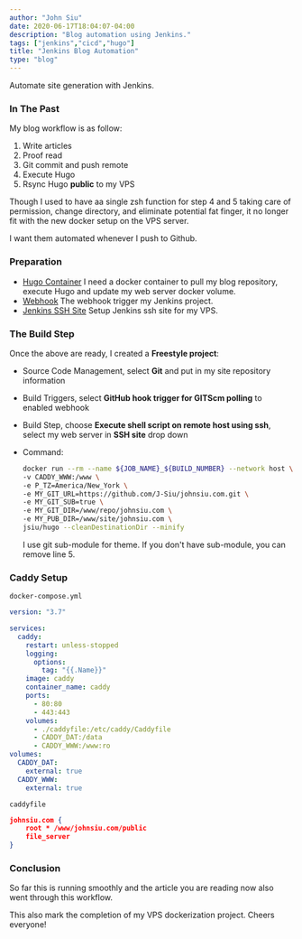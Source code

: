 ```yaml
---
author: "John Siu"
date: 2020-06-17T18:04:07-04:00
description: "Blog automation using Jenkins."
tags: ["jenkins","cicd","hugo"]
title: "Jenkins Blog Automation"
type: "blog"
---
```

Automate site generation with Jenkins.
<!--more-->

### In The Past

My blog workflow is as follow:

1. Write articles
2. Proof read
3. Git commit and push remote
4. Execute Hugo
5. Rsync Hugo **public** to my VPS

Though I used to have aa single zsh function for step 4 and 5 taking care of permission, change directory, and eliminate potential fat finger, it no longer fit with the new docker setup on the VPS server.

I want them automated whenever I push to Github.

### Preparation

- [Hugo Container](/blog/docker-hugo/) I need a docker container to pull my blog repository, execute Hugo and update my web server docker volume.
- [Webhook](/blog/jenkins-webhook/) The webhook trigger my Jenkins project.
- [Jenkins SSH Site](/blog/jenkins-sshkey-old-format/) Setup Jenkins ssh site for my VPS.

### The Build Step

Once the above are ready, I created a **Freestyle project**:

- Source Code Management, select **Git** and put in my site repository information
- Build Triggers, select **GitHub hook trigger for GITScm polling** to enabled webhook
- Build Step, choose **Execute shell script on remote host using ssh**, select my web server in **SSH site** drop down
- Command:

  ```sh
  docker run --rm --name ${JOB_NAME}_${BUILD_NUMBER} --network host \
  -v CADDY_WWW:/www \
  -e P_TZ=America/New_York \
  -e MY_GIT_URL=https://github.com/J-Siu/johnsiu.com.git \
  -e MY_GIT_SUB=true \
  -e MY_GIT_DIR=/www/repo/johnsiu.com \
  -e MY_PUB_DIR=/www/site/johnsiu.com \
  jsiu/hugo --cleanDestinationDir --minify
  ```

  I use git sub-module for theme. If you don't have sub-module, you can remove line 5.

### Caddy Setup

`docker-compose.yml`

```yml
version: "3.7"

services:
  caddy:
    restart: unless-stopped
    logging:
      options:
        tag: "{{.Name}}"
    image: caddy
    container_name: caddy
    ports:
      - 80:80
      - 443:443
    volumes:
      - ./caddyfile:/etc/caddy/Caddyfile
      - CADDY_DAT:/data
      - CADDY_WWW:/www:ro
volumes:
  CADDY_DAT:
    external: true
  CADDY_WWW:
    external: true
```

`caddyfile`

```json
johnsiu.com {
	root * /www/johnsiu.com/public
	file_server
}
```

### Conclusion

So far this is running smoothly and the article you are reading now also went through this workflow.

This also mark the completion of my VPS dockerization project. Cheers everyone!